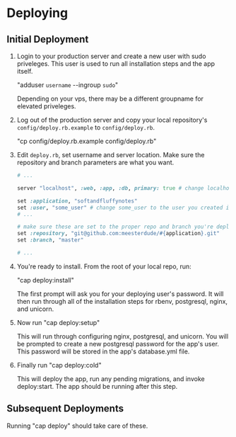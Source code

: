 Deploying
=========

Initial Deployment
------------------

1.  Login to your production server and create a new user with sudo priveleges.  This user
    is used to run all installation steps and the app itself. 
    
    "adduser `username` --ingroup `sudo`"

    Depending on your vps, there may be a different groupname for elevated priveleges.    

2.  Log out of the production server and copy your local repository's `config/deploy.rb.example`
    to `config/deploy.rb`.
    
    "cp config/deploy.rb.example config/deploy.rb"

3.  Edit `deploy.rb`, set username and server location.  Make sure the repository and branch
    parameters are what you want.

    ```ruby
    # ...
    
    server "localhost", :web, :app, :db, primary: true # change localhost to your server

    set :application, "softandfluffynotes"
    set :user, "some_user" # change some_user to the user you created in step 1
    # ...
    
    # make sure these are set to the proper repo and branch you're deploying
    set :repository, "git@github.com:meesterdude/#{application}.git"
    set :branch, "master"
    
    # ...
    ```

4.  You're ready to install.  From the root of your local repo, run:

    "cap deploy:install"

    The first prompt will ask you for your deploying user's password.  It will then run through
    all of the installation steps for rbenv, postgresql, nginx, and unicorn.

5.  Now run "cap deploy:setup"

    This will run through configuring nginx, postgresql, and unicorn.  You will be prompted to
    create a new postgresql password for the app's user.  This password will be stored in the
    app's database.yml file.

6.  Finally run "cap deploy:cold"
    
    This will deploy the app, run any pending migrations, and invoke deploy:start.  The app should
    be running after this step.

Subsequent Deployments
----------------------

Running "cap deploy" should take care of these.
